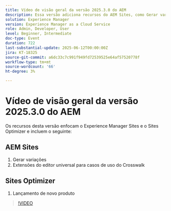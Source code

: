 ```yaml
---
title: Vídeo de visão geral da versão 2025.3.0 do AEM
description: Essa versão adiciona recursos do AEM Sites, como Gerar variações, Suporte ao Crosswalk no Editor universal e um Novo lançamento de produto no Sites Optimizer.
solution: Experience Manager
version: Experience Manager as a Cloud Service
role: Admin, Developer, User
level: Beginner, Intermediate
doc-type: Event
duration: 722
last-substantial-update: 2025-06-12T00:00:00Z
jira: KT-18325
source-git-commit: a6dc33c7c991f949fd72539525e64af57520778f
workflow-type: tm+mt
source-wordcount: '66'
ht-degree: 3%

---
```



# Vídeo de visão geral da versão 2025.3.0 do AEM

Os recursos desta versão enfocam o Experience Manager Sites e o Sites Optimizer e incluem o seguinte:

## AEM Sites

1. Gerar variações
1. Extensões do editor universal para casos de uso do Crosswalk

## Sites Optimizer

1. Lançamento de novo produto

>[!VIDEO](https://video.tv.adobe.com/v/3463859/?learn=on&enablevpops)
